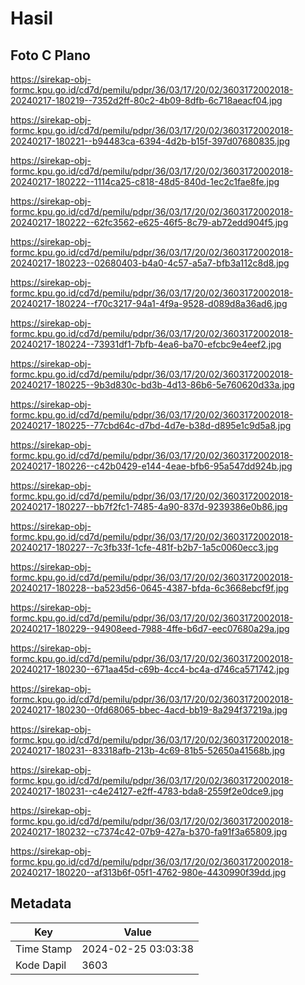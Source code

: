 # Hasil

## Foto C Plano

https://sirekap-obj-formc.kpu.go.id/cd7d/pemilu/pdpr/36/03/17/20/02/3603172002018-20240217-180219--7352d2ff-80c2-4b09-8dfb-6c718aeacf04.jpg

https://sirekap-obj-formc.kpu.go.id/cd7d/pemilu/pdpr/36/03/17/20/02/3603172002018-20240217-180221--b94483ca-6394-4d2b-b15f-397d07680835.jpg

https://sirekap-obj-formc.kpu.go.id/cd7d/pemilu/pdpr/36/03/17/20/02/3603172002018-20240217-180222--1114ca25-c818-48d5-840d-1ec2c1fae8fe.jpg

https://sirekap-obj-formc.kpu.go.id/cd7d/pemilu/pdpr/36/03/17/20/02/3603172002018-20240217-180222--62fc3562-e625-46f5-8c79-ab72edd904f5.jpg

https://sirekap-obj-formc.kpu.go.id/cd7d/pemilu/pdpr/36/03/17/20/02/3603172002018-20240217-180223--02680403-b4a0-4c57-a5a7-bfb3a112c8d8.jpg

https://sirekap-obj-formc.kpu.go.id/cd7d/pemilu/pdpr/36/03/17/20/02/3603172002018-20240217-180224--f70c3217-94a1-4f9a-9528-d089d8a36ad6.jpg

https://sirekap-obj-formc.kpu.go.id/cd7d/pemilu/pdpr/36/03/17/20/02/3603172002018-20240217-180224--73931df1-7bfb-4ea6-ba70-efcbc9e4eef2.jpg

https://sirekap-obj-formc.kpu.go.id/cd7d/pemilu/pdpr/36/03/17/20/02/3603172002018-20240217-180225--9b3d830c-bd3b-4d13-86b6-5e760620d33a.jpg

https://sirekap-obj-formc.kpu.go.id/cd7d/pemilu/pdpr/36/03/17/20/02/3603172002018-20240217-180225--77cbd64c-d7bd-4d7e-b38d-d895e1c9d5a8.jpg

https://sirekap-obj-formc.kpu.go.id/cd7d/pemilu/pdpr/36/03/17/20/02/3603172002018-20240217-180226--c42b0429-e144-4eae-bfb6-95a547dd924b.jpg

https://sirekap-obj-formc.kpu.go.id/cd7d/pemilu/pdpr/36/03/17/20/02/3603172002018-20240217-180227--bb7f2fc1-7485-4a90-837d-9239386e0b86.jpg

https://sirekap-obj-formc.kpu.go.id/cd7d/pemilu/pdpr/36/03/17/20/02/3603172002018-20240217-180227--7c3fb33f-1cfe-481f-b2b7-1a5c0060ecc3.jpg

https://sirekap-obj-formc.kpu.go.id/cd7d/pemilu/pdpr/36/03/17/20/02/3603172002018-20240217-180228--ba523d56-0645-4387-bfda-6c3668ebcf9f.jpg

https://sirekap-obj-formc.kpu.go.id/cd7d/pemilu/pdpr/36/03/17/20/02/3603172002018-20240217-180229--94908eed-7988-4ffe-b6d7-eec07680a29a.jpg

https://sirekap-obj-formc.kpu.go.id/cd7d/pemilu/pdpr/36/03/17/20/02/3603172002018-20240217-180230--671aa45d-c69b-4cc4-bc4a-d746ca571742.jpg

https://sirekap-obj-formc.kpu.go.id/cd7d/pemilu/pdpr/36/03/17/20/02/3603172002018-20240217-180230--0fd68065-bbec-4acd-bb19-8a294f37219a.jpg

https://sirekap-obj-formc.kpu.go.id/cd7d/pemilu/pdpr/36/03/17/20/02/3603172002018-20240217-180231--83318afb-213b-4c69-81b5-52650a41568b.jpg

https://sirekap-obj-formc.kpu.go.id/cd7d/pemilu/pdpr/36/03/17/20/02/3603172002018-20240217-180231--c4e24127-e2ff-4783-bda8-2559f2e0dce9.jpg

https://sirekap-obj-formc.kpu.go.id/cd7d/pemilu/pdpr/36/03/17/20/02/3603172002018-20240217-180232--c7374c42-07b9-427a-b370-fa91f3a65809.jpg

https://sirekap-obj-formc.kpu.go.id/cd7d/pemilu/pdpr/36/03/17/20/02/3603172002018-20240217-180220--af313b6f-05f1-4762-980e-4430990f39dd.jpg


## Metadata

| Key        | Value               |
| ---------- | ------------------- |
| Time Stamp | 2024-02-25 03:03:38 |
| Kode Dapil | 3603                |



